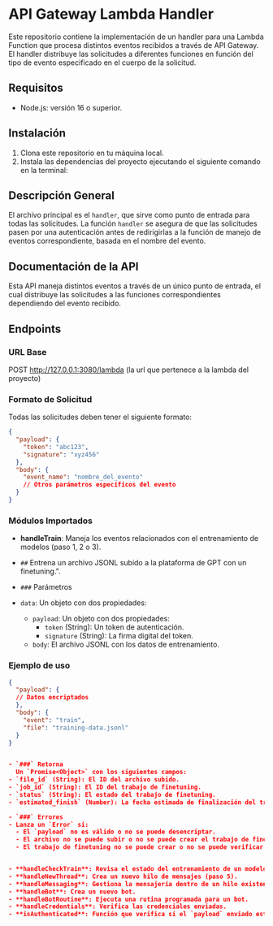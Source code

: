 # API Gateway Lambda Handler

Este repositorio contiene la implementación de un handler para una Lambda Function que procesa distintos eventos recibidos a través de API Gateway. El handler distribuye las solicitudes a diferentes funciones en función del tipo de evento especificado en el cuerpo de la solicitud.

## Requisitos

- Node.js: versión 16 o superior.

## Instalación

1. Clona este repositorio en tu máquina local.
2. Instala las dependencias del proyecto ejecutando el siguiente comando en la terminal:

## Descripción General

El archivo principal es el `handler`, que sirve como punto de entrada para todas las solicitudes. La función `handler` se asegura de que las solicitudes pasen por una autenticación antes de redirigirlas a la función de manejo de eventos correspondiente, basada en el nombre del evento.

## Documentación de la API

Esta API maneja distintos eventos a través de un único punto de entrada, el cual distribuye las solicitudes a las funciones correspondientes dependiendo del evento recibido.

## Endpoints

### URL Base

POST <http://127.0.0.1:3080/lambda> (la url que pertenece a la lambda del proyecto)

### Formato de Solicitud

Todas las solicitudes deben tener el siguiente formato:

```json
{
  "payload": {
    "token": "abc123",
    "signature": "xyz456"
  },
  "body": {
    "event_name": "nombre_del_evento"
    // Otros parámetros específicos del evento
  }
}
```

### Módulos Importados

- **handleTrain**: Maneja los eventos relacionados con el entrenamiento de modelos (paso 1, 2 o 3).
- `##` Entrena un archivo JSONL subido a la plataforma de GPT con un finetuning.".

- `###` Parámetros
- `data`: Un objeto con dos propiedades:

  - `payload`: Un objeto con dos propiedades:
    - `token` (String): Un token de autenticación.
    - `signature` (String): La firma digital del token.
  - `body`: El archivo JSONL con los datos de entrenamiento.

### Ejemplo de uso

```json
{
  "payload": {
  // Datos encriptados
  },
  "body": {
    "event": "train",
    "file": "training-data.jsonl"
  }
}


- `###` Retorna
  Un `Promise<Object>` con los siguientes campos:
- `file_id` (String): El ID del archivo subido.
- `job_id` (String): El ID del trabajo de finetuning.
- `status` (String): El estado del trabajo de finetuning.
- `estimated_finish` (Number): La fecha estimada de finalización del trabajo.

- `###` Errores
- Lanza un `Error` si:
  - El `payload` no es válido o no se puede desencriptar.
  - El archivo no se puede subir o no se puede crear el trabajo de finetuning.
  - El trabajo de finetuning no se puede crear o no se puede verificar su estado.


- **handleCheckTrain**: Revisa el estado del entrenamiento de un modelo (paso 3).
- **handleNewThread**: Crea un nuevo hilo de mensajes (paso 5).
- **handleMessaging**: Gestiona la mensajería dentro de un hilo existente (paso 6, 7, 8 o 9).
- **handleBot**: Crea un nuevo bot.
- **handleBotRoutine**: Ejecuta una rutina programada para un bot.
- **handleCredentials**: Verifica las credenciales enviadas.
- **isAuthenticated**: Función que verifica si el `payload` enviado está autenticado correctamente.
```
